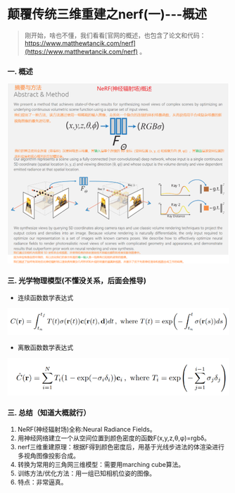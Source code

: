 # 颠覆传统三维重建之nerf(一)---概述
>刚开始，啥也不懂，我们看看[官网的概述，也包含了论文和代码：https://www.matthewtancik.com/nerf](https://www.matthewtancik.com/nerf) 。

### 一. 概述
![](.images/00e67f7d.png)

### 三. 光学物理模型(不懂没关系，后面会推导)
- 连续函数数学表达式

![](.images/0654658c.png)
- 离散函数数学表达式

![](.images/cbe03ad6.png)

### 三. 总结（知道大概就行）
1. NeRF(神经辐射场)全称:Neural Radiance Fields。
2. 用神经网络建立一个从空间位置到颜色密度的函数F(x,y,z,θ,φ)=rgbδ。
3. nerf三维重建原理：根据F得到颜色密度后，用基于光线步进法的体渲染进行多视角图像投影合成。
4. 转换为常用的三角网三维模型：需要用marching cube算法。
4. 训练方法/优化方法：用一组已知相机位姿的图像。
5. 特点：非常逼真。